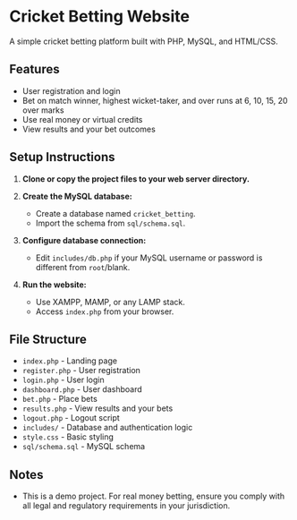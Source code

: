 # Cricket Betting Website

A simple cricket betting platform built with PHP, MySQL, and HTML/CSS.

## Features
- User registration and login
- Bet on match winner, highest wicket-taker, and over runs at 6, 10, 15, 20 over marks
- Use real money or virtual credits
- View results and your bet outcomes

## Setup Instructions

1. **Clone or copy the project files to your web server directory.**

2. **Create the MySQL database:**
   - Create a database named `cricket_betting`.
   - Import the schema from `sql/schema.sql`.

3. **Configure database connection:**
   - Edit `includes/db.php` if your MySQL username or password is different from `root`/blank.

4. **Run the website:**
   - Use XAMPP, MAMP, or any LAMP stack.
   - Access `index.php` from your browser.

## File Structure
- `index.php` - Landing page
- `register.php` - User registration
- `login.php` - User login
- `dashboard.php` - User dashboard
- `bet.php` - Place bets
- `results.php` - View results and your bets
- `logout.php` - Logout script
- `includes/` - Database and authentication logic
- `style.css` - Basic styling
- `sql/schema.sql` - MySQL schema

## Notes
- This is a demo project. For real money betting, ensure you comply with all legal and regulatory requirements in your jurisdiction. 